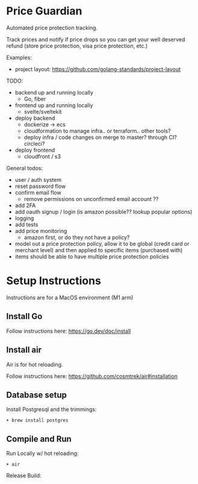 # Price Guardian

Automated price protection tracking.

Track prices and notify if price drops so you can get your well deserved refund (store price protection, visa price protection, etc.)

Examples:
- project layout: https://github.com/golang-standards/project-layout

TODO:
- backend up and running locally
  - Go, fiber
- frontend up and running locally
  - svelte/sveltekit
- deploy backend
  - dockerize -> ecs
  - cloudformation to manage infra.. or terraform.. other tools?
  - deploy infra / code changes on merge to master? through CI? circleci?
- deploy frontend
  - cloudfront / s3

General todos:

- user / auth system
- reset password flow
- confirm email flow
  - remove permissions on unconfirmed email account ??
- add 2FA
- add oauth signup / login (is amazon possible?? lookup popular options)
- logging
- add tests
- add price monitoring
  - amazon first, or do they not have a policy?
- model out a price protection policy, allow it to be global (credit card or merchant level) and then applied to specific items (purchased with)
- items should be able to have multiple price protection policies

# Setup Instructions

Instructions are for a MacOS environment (M1 arm)

## Install Go

Follow instructions here: https://go.dev/doc/install

## Install air

Air is for hot reloading.

Follow instructions here: https://github.com/cosmtrek/air#installation

## Database setup

Install Postgresql and the trimmings:

```
➤ brew install postgres
```

## Compile and Run

Run Locally w/ hot reloading:

```
➤ air
```

Release Build:
